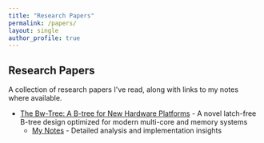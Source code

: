 ```yaml
---
title: "Research Papers"
permalink: /papers/
layout: single
author_profile: true
---
```


## Research Papers

A collection of research papers I've read, along with links to my notes where available.

- [The Bw-Tree: A B-tree for New Hardware Platforms](https://www.microsoft.com/en-us/research/publication/the-bw-tree-a-b-tree-for-new-hardware/) - A novel latch-free B-tree design optimized for modern multi-core and memory systems
  - [My Notes](/2025/10/26/understanding-bw-tree.html) - Detailed analysis and implementation insights

<!--
Add papers in the following format:
- [Paper Title](link-to-paper) - Brief description or key takeaway
  - [My Notes](link-to-your-blog-post) (if available)
-->